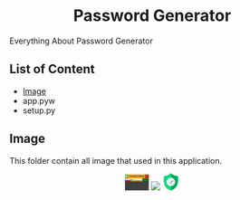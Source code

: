 <div align="center">
  <h1>Password Generator</h1>
</div>
Everything About Password Generator

## List of Content
* [Image](#Image)
* app.pyw
* setup.py

## Image
This folder contain all image that used in this application.
<div align="center">
  <p align="center">
<img src="https://github.com/mpritamp/Password-Generator/blob/master/Image/screenshot_1.png" height="30">
<img src="https://github.com/mpritamp/Password-Generator/blob/master/Image/shield.ico" height="30">
<img src="https://github.com/mpritamp/Password-Generator/blob/master/Image/shield.png" height="30">
  </p>
